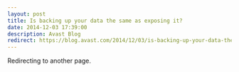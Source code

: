```yaml
---
layout: post
title: Is backing up your data the same as exposing it?
date: 2014-12-03 17:39:00
description: Avast Blog
redirect: https://blog.avast.com/2014/12/03/is-backing-up-your-data-the-same-as-exposing-it-in-this-case-yes/
---
```


Redirecting to another page.
